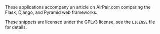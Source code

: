 These applications accompany an article on AirPair.com comparing the Flask,
Django, and Pyramid web frameworks.

These snippets are licensed under the GPLv3 license, see the `LICENSE` file for
details.
